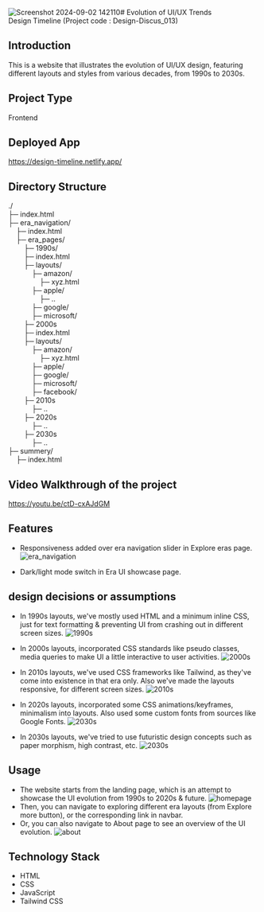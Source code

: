 ![Screenshot 2024-09-02 142110](https://github.com/user-attachments/assets/1d994d0a-0be6-4b6f-b28e-11589b577e5c)# Evolution of UI/UX Trends  
   Design Timeline (Project code : Design-Discus_013)

## Introduction
This is a website that illustrates the evolution of UI/UX design, featuring different layouts and styles from various decades, from 1990s to 2030s.

## Project Type
Frontend

## Deployed App
https://design-timeline.netlify.app/ 

## Directory Structure
./ <br />
├─ index.html <br />
├─ era_navigation/ <br />
 &nbsp; &nbsp; ├─ index.html <br />
 &nbsp; &nbsp; ├─ era_pages/ <br />
 &nbsp; &nbsp; &nbsp; &nbsp; ├─ 1990s/ <br />
 &nbsp; &nbsp; &nbsp; &nbsp; ├─ index.html <br />
 &nbsp; &nbsp; &nbsp; &nbsp; ├─ layouts/ <br />
 &nbsp; &nbsp; &nbsp; &nbsp; &nbsp; &nbsp; ├─ amazon/ <br />
 &nbsp; &nbsp; &nbsp; &nbsp; &nbsp; &nbsp; &nbsp; &nbsp; ├─ xyz.html <br />
 &nbsp; &nbsp; &nbsp; &nbsp; &nbsp; &nbsp; ├─ apple/ <br />
 &nbsp; &nbsp; &nbsp; &nbsp; &nbsp; &nbsp; &nbsp; &nbsp; ├─ .. <br />
 &nbsp; &nbsp; &nbsp; &nbsp; &nbsp; &nbsp; ├─ google/ <br />
 &nbsp; &nbsp; &nbsp; &nbsp; &nbsp; &nbsp; ├─ microsoft/ <br />
 &nbsp; &nbsp; &nbsp; &nbsp; ├─ 2000s <br />
 &nbsp; &nbsp; &nbsp; &nbsp; ├─ index.html <br />
 &nbsp; &nbsp; &nbsp; &nbsp; ├─ layouts/ <br />
 &nbsp; &nbsp; &nbsp; &nbsp; &nbsp; &nbsp; ├─ amazon/ <br />
 &nbsp; &nbsp; &nbsp; &nbsp; &nbsp; &nbsp; &nbsp; &nbsp; ├─ xyz.html <br />
 &nbsp; &nbsp; &nbsp; &nbsp; &nbsp; &nbsp; ├─ apple/ <br />
 &nbsp; &nbsp; &nbsp; &nbsp; &nbsp; &nbsp; ├─ google/ <br />
 &nbsp; &nbsp; &nbsp; &nbsp; &nbsp; &nbsp; ├─ microsoft/ <br />
 &nbsp; &nbsp; &nbsp; &nbsp; &nbsp; &nbsp; ├─ facebook/ <br />
 &nbsp; &nbsp; &nbsp; &nbsp; ├─ 2010s <br />
 &nbsp; &nbsp; &nbsp; &nbsp; &nbsp; &nbsp; ├─ .. <br />
 &nbsp; &nbsp; &nbsp; &nbsp; ├─ 2020s <br />
 &nbsp; &nbsp; &nbsp; &nbsp; &nbsp; &nbsp; ├─ .. <br />
 &nbsp; &nbsp; &nbsp; &nbsp; ├─ 2030s <br />
 &nbsp; &nbsp; &nbsp; &nbsp; &nbsp; &nbsp; ├─ .. <br />
├─ summery/ <br />
 &nbsp; &nbsp; ├─ index.html <br />

## Video Walkthrough of the project
https://youtu.be/ctD-cxAJdGM 

## Features
- Responsiveness added over era navigation slider in Explore eras page.
  ![era_navigation](https://github.com/user-attachments/assets/87659d98-1329-4813-ab7d-ce9976751a54)

- Dark/light mode switch in Era UI showcase page.

## design decisions or assumptions
- In 1990s layouts, we've mostly used HTML and a minimum inline CSS, just for text formatting & preventing UI from crashing out in different screen sizes.
  ![1990s](https://github.com/user-attachments/assets/327a7f0f-6d08-45bc-a0af-3ebdc6dec858)
  
- In 2000s layouts, incorporated CSS standards like pseudo classes, media queries to make UI a little interactive to user activities.
  ![2000s](https://github.com/user-attachments/assets/21a0b151-ad0a-41f5-bdb4-b7025c306cfc)

- In 2010s layouts, we've used CSS frameworks like Tailwind, as they've come into existence in that era only. Also we've made the layouts responsive, for different screen sizes.
  ![2010s](https://github.com/user-attachments/assets/6a83389c-3bec-4af9-a1f8-52b0c1e98b4f)

- In 2020s layouts, incorporated some CSS animations/keyframes, minimalism into layouts. Also used some custom fonts from sources like Google Fonts.
  ![2030s](https://github.com/user-attachments/assets/40ffa9a6-6ace-4d99-9908-3ad322b54ef3)

- In 2030s layouts, we've tried to use futuristic design concepts such as paper morphism, high contrast, etc.
  ![2030s](https://github.com/user-attachments/assets/a9e4b2e4-f9c0-4559-89c6-5a2e287e2903)


## Usage
- The website starts from the landing page, which is an attempt to showcase the UI evolution from 1990s to 2020s & future.
![homepage](https://github.com/user-attachments/assets/7eb68768-c2fb-45fb-b739-dcb1ce50af8d)
- Then, you can navigate to exploring different era layouts (from Explore more button), or the corresponding link in navbar. 
- Or, you can also navigate to About page to see an overview of the UI evolution.
![about](https://github.com/user-attachments/assets/110b8ec2-e983-4357-bbe3-d820b70c2e2b)



## Technology Stack
- HTML
- CSS
- JavaScript
- Tailwind CSS
